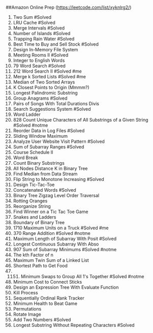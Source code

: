 ##Amazon Online Prep (https://leetcode.com/list/xyknlrg2/)
1. Two Sum #Solved
2. LRU Cache #Solved
3. Merge Intervals #Solved
4. Number of Islands #Solved
5. Trapping Rain Water #Solved
6. Best Time to Buy and Sell Stock #Solved
7. Design In-Memory File System
8. Meeting Rooms II #Solved
9. Integer to English Words
10. 79 Word Search #Solved
11. 212 Word Search II #Solved #me
12. Merge k Sorted Lists #Solved #me
13. Median of Two Sorted Arrays
14. K Closest Points to Origin (Mmmm?)
15. Longest Palindromic Substring
16. Group Anagrams #Solved
17. Pairs of Songs With Total Durations Divis
18. Search Suggestions System #Solved
19. Word Ladder
20. 828 Count Unique Characters of All Substrings of a Given String #Solved #notme
21. Reorder Data in Log Files #Solved
22. Sliding Window Maximum
23. Analyze User Website Visit Pattern #Solved
24. Sum of Subarray Ranges #Solved
25. Course Schedule II
26. Word Break
27. Count Binary Substrings
28. All Nodes Distance K in Binary Tree
29. Find Median from Data Stream
30. Flip String to Monotone Increasing #Solved
31. Design Tic-Tac-Toe
32. Concatenated Words #Solved
33. Binary Tree Zigzag Level Order Traversal
34. Rotting Oranges
35. Reorganize String
36. Find Winner on a Tic Tac Toe Game
37. Snakes and Ladders
38. Boundary of Binary Tree
39. 1710 Maximum Units on a Truck #Solved #me
40. 370 Range Addition #Solved #notme
41. Maximum Length of Subarray With Posit #Solved
42. Longest Continuous Subarray With Abso
43. 907 Sum of Subarray Minimums #Solved #notme
44. The kth Factor of n
45. Maximum Twin Sum of a Linked List
46. Shortest Path to Get Food
47. 1151. Minimum Swaps to Group All 1's Together #Solved #notme
48. Minimum Cost to Connect Sticks
49. Design an Expression Tree With Evaluate Function
50. Kill Process
51. Sequentially Ordinal Rank Tracker
52. Minimum Health to Beat Game
53. Permutations
54. Rotate Image
55. Add Two Numbers #Solved
56. Longest Substring Without Repeating Characters #Solved